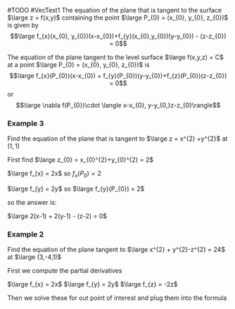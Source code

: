 #TODO #VecTest1 
The equation of the plane that is tangent to the surface $\large z = f(x,y)$ containing the point $\large P_{0} = (x_{0}, y_{0}, z_{0})$ is given by$$\large f_{x}(x_{0}, y_{0})(x-x_{0})+f_{y}(x_{0},y_{0})(y-y_{0}) - (z-z_{0}) = 0$$


The equation of the plane tangent to the level surface $\large f(x,y,z) = C$  at a point $\large P_{0} = (x_{0}, y_{0}, z_{0})$ is$$\large f_{x}(P_{0})(x-x_{0}) + f_{y}(P_{0})(y-y_{0})+f_{z}(P_{0})(z-z_{0}) = 0$$
or$$\large \nabla f(P_{0})\cdot \langle x-x_{0}, y-y_{0,}z-z_{0}\rangle$$


### Example 3

Find the equation of the plane that is tangent to
$\large z = x^{2} +y^{2}$  at  $(1,1)$ 

First find $\large z_{0} = x_{0}^{2}+y_{0}^{2} = 2$

$\large f_{x} = 2x$  so $f_{x}(P_{0}) = 2$

$\large f_{y} = 2y$  so  $\large f_{y}(P_{0}) = 2$

so the answer is:

$\large 2(x-1) + 2(y-1) - (z-2) = 0$

### Example 2

Find the equation of the plane tangent to
$\large x^{2} + y^{2}-z^{2} = 24$ at $\large (3,-4,1)$

First we compute the partial derivatives

$\large f_{x} = 2x$
$\large f_{y} = 2y$
$\large f_{z} = -2z$

Then we solve these for out point of interest and plug them into the formula


